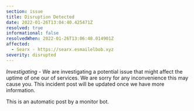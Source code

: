 ```yaml
---
section: issue
title: Disruption Detected
date: 2022-01-26T13:04:40.425471Z
resolved: true
informational: false
resolvedWhen: 2022-01-26T13:06:48.014901Z
affected:
  - Searx - https://searx.esmailelbob.xyz
severity: disrupted
---
```

*Investigating* - We are investigating a potential issue that might affect the uptime of one our of services. We are sorry for any inconvenience this may cause you. This incident post will be updated once we have more information.

This is an automatic post by a monitor bot.
        